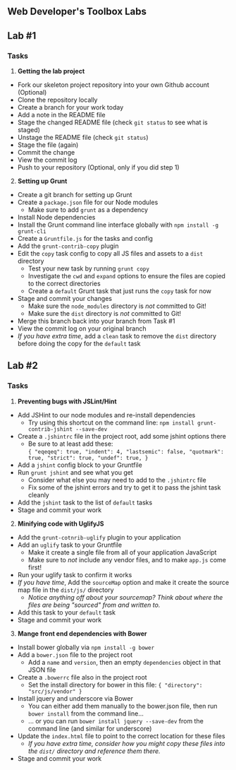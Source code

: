 Web Developer's Toolbox Labs
----

## Lab #1

### Tasks

1. __Getting the lab project__
  * Fork our skeleton project repository into your own Github account (Optional)
  * Clone the repository locally
  * Create a branch for your work today
  * Add a note in the README file
  * Stage the changed README file (check `git status` to see what is staged)
  * Unstage the README file (check `git status`)
  * Stage the file (again)
  * Commit the change
  * View the commit log
  * Push to your repository (Optional, only if you did step 1)

2. __Setting up Grunt__
  * Create a git branch for setting up Grunt
  * Create a `package.json` file for our Node modules
      * Make sure to add `grunt` as a dependency
  * Install Node dependencies
  * Install the Grunt command line interface globally with `npm install -g grunt-cli`
  * Create a `Gruntfile.js` for the tasks and config
  * Add the `grunt-contrib-copy` plugin
  * Edit the `copy` task config to copy all JS files and assets to a `dist` directory
      * Test your new task by running `grunt copy`
      * Investigate the `cwd` and `expand` options to ensure the files are copied to the correct directories
      * Create a `default` Grunt task that just runs the `copy` task for now
  * Stage and commit your changes
      * Make sure the `node_modules` directory is _not_ committed to Git!
      * Make sure the `dist` directory is _not_ committed to Git!
  * Merge this branch back into your branch from Task #1
  * View the commit log on your original branch
  * _If you have extra time_, add a `clean` task to remove the `dist` directory before doing the copy for the `default` task


## Lab #2

### Tasks

1. __Preventing bugs with JSLint/Hint__
  * Add JSHint to our node modules and re-install dependencies
      * Try using this shortcut on the command line: `npm install grunt-contrib-jshint --save-dev`
  * Create a `.jshintrc` file in the project root, add some jshint options there
      * Be sure to at least add these:  
      `{ "eqeqeq": true, "indent": 4, "lastsemic": false, "quotmark": true, "strict": true, "undef": true, }`
  * Add a `jshint` config block to your Gruntfile
  * Run `grunt jshint` and see what you get
      * Consider what else you may need to add to the `.jshintrc` file
      * Fix some of the jshint errors and try to get it to pass the jshint task cleanly
  * Add the `jshint` task to the list of `default` tasks
  * Stage and commit your work

2. __Minifying code with UglifyJS__
  * Add the `grunt-cotnrib-uglify` plugin to your application
  * Add an `uglify` task to your Gruntfile
      * Make it create a single file from all of your application JavaScript
      * Make sure to _not_ include any vendor files, and to make `app.js` come first!
  * Run your uglify task to confirm it works
  * _If you have time_, Add the `sourceMap` option and make it create the source map file in the `dist/js/` directory
      * _Notice anything off about your sourcemap? Think about where the files are being "sourced" from and written to._
  * Add this task to your `default` task
  * Stage and commit your work

3. __Mange front end dependencies with Bower__
  * Install bower globally via `npm install -g bower`
  * Add a `bower.json` file to the project root
      * Add a `name` and `version`, then an empty `dependencies` object in that JSON file
  * Create a `.bowerrc` file also in the project root
      * Set the install directory for bower in this file: `{ "directory": "src/js/vendor" }`
  * Install jquery and underscore via Bower
      * You can either add them manually to the bower.json file, then run `bower install` from the command line...
      * ... or you can run `bower install jquery --save-dev` from the command line (and similar for underscore)
  * Update the `index.html` file to point to the correct location for these files
      * _If you have extra time, consider how you might copy these files into the `dist/` directory and reference them there._
  * Stage and commit your work